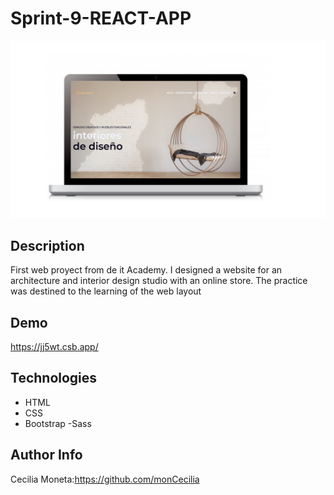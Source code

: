 # Sprint-9-REACT-APP

![alt text](https://github.com/monCecilia/readme-img/blob/main/pc%20(5).png)


## Description
First web proyect from de it Academy. I designed a website for an architecture and interior design studio with an online store.
The practice was destined to the learning of the web layout

## Demo
https://jj5wt.csb.app/



## Technologies

- HTML
- CSS
- Bootstrap
-Sass

## Author Info 
Cecilia Moneta:https://github.com/monCecilia 


